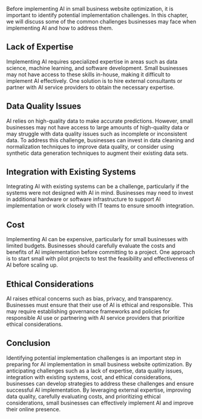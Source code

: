 
Before implementing AI in small business website optimization, it is important to identify potential implementation challenges. In this chapter, we will discuss some of the common challenges businesses may face when implementing AI and how to address them.

Lack of Expertise
-----------------

Implementing AI requires specialized expertise in areas such as data science, machine learning, and software development. Small businesses may not have access to these skills in-house, making it difficult to implement AI effectively. One solution is to hire external consultants or partner with AI service providers to obtain the necessary expertise.

Data Quality Issues
-------------------

AI relies on high-quality data to make accurate predictions. However, small businesses may not have access to large amounts of high-quality data or may struggle with data quality issues such as incomplete or inconsistent data. To address this challenge, businesses can invest in data cleaning and normalization techniques to improve data quality, or consider using synthetic data generation techniques to augment their existing data sets.

Integration with Existing Systems
---------------------------------

Integrating AI with existing systems can be a challenge, particularly if the systems were not designed with AI in mind. Businesses may need to invest in additional hardware or software infrastructure to support AI implementation or work closely with IT teams to ensure smooth integration.

Cost
----

Implementing AI can be expensive, particularly for small businesses with limited budgets. Businesses should carefully evaluate the costs and benefits of AI implementation before committing to a project. One approach is to start small with pilot projects to test the feasibility and effectiveness of AI before scaling up.

Ethical Considerations
----------------------

AI raises ethical concerns such as bias, privacy, and transparency. Businesses must ensure that their use of AI is ethical and responsible. This may require establishing governance frameworks and policies for responsible AI use or partnering with AI service providers that prioritize ethical considerations.

Conclusion
----------

Identifying potential implementation challenges is an important step in preparing for AI implementation in small business website optimization. By anticipating challenges such as a lack of expertise, data quality issues, integration with existing systems, cost, and ethical considerations, businesses can develop strategies to address these challenges and ensure successful AI implementation. By leveraging external expertise, improving data quality, carefully evaluating costs, and prioritizing ethical considerations, small businesses can effectively implement AI and improve their online presence.
